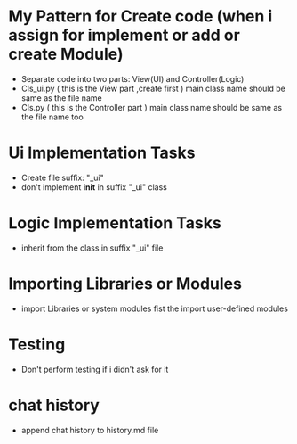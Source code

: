 # My Pattern for Create code (when i assign for implement or add or create Module)
- Separate code into two parts: View(UI) and Controller(Logic)
- Cls_ui.py  ( this is the View part ,create first ) main class name should be same as the file name
- Cls.py ( this is the Controller part ) main class name should be same as the file name too

# Ui Implementation Tasks
- Create file suffix: "_ui"
- don't implement __init__  in suffix "_ui" class

# Logic Implementation Tasks
- inherit from the class in suffix "_ui" file

# Importing Libraries or Modules
- import Libraries or system modules fist the import user-defined modules

# Testing
- Don't perform testing if i didn't ask for it

# chat history
- append chat history to history.md file